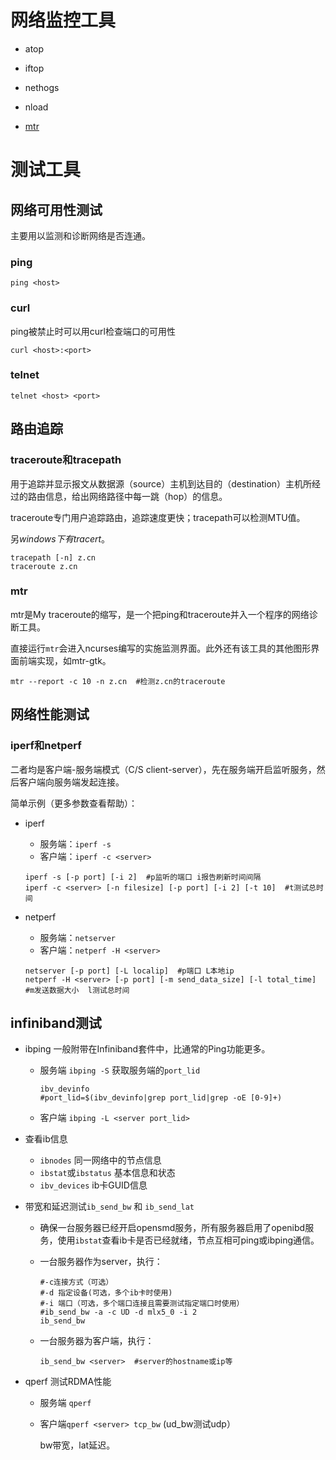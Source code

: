 # 网络监控工具

- atop

- iftop

- nethogs

- nload

- [mtr](#mtr)

# 测试工具

## 网络可用性测试

主要用以监测和诊断网络是否连通。

### ping

`ping <host>`

### curl

ping被禁止时可以用curl检查端口的可用性

`curl <host>:<port>`

### telnet

`telnet <host> <port>`

## 路由追踪

### traceroute和tracepath

用于追踪并显示报文从数据源（source）主机到达目的（destination）主机所经过的路由信息，给出网络路径中每一跳（hop）的信息。

traceroute专门用户追踪路由，追踪速度更快；tracepath可以检测MTU值。

另*windows下有tracert*。

```shell
tracepath [-n] z.cn
traceroute z.cn
```

### mtr

mtr是My traceroute的缩写，是一个把ping和traceroute并入一个程序的网络诊断工具。

直接运行`mtr`会进入ncurses编写的实施监测界面。此外还有该工具的其他图形界面前端实现，如mtr-gtk。

```shell
mtr --report -c 10 -n z.cn  #检测z.cn的traceroute
```

## 网络性能测试

### iperf和netperf

二者均是客户端-服务端模式（C/S client-server），先在服务端开启监听服务，然后客户端向服务端发起连接。

简单示例（更多参数查看帮助）：

- iperf

  - 服务端：`iperf -s `
  - 客户端：`iperf -c <server> `

  ```shell
  iperf -s [-p port] [-i 2]  #p监听的端口 i报告刷新时间间隔
  iperf -c <server> [-n filesize] [-p port] [-i 2] [-t 10]  #t测试总时间
  ```

- netperf

  - 服务端：`netserver `
  - 客户端：`netperf -H <server>`

  ``` shell
  netserver [-p port] [-L localip]  #p端口 L本地ip
  netperf -H <server> [-p port] [-m send_data_size] [-l total_time] #m发送数据大小  l测试总时间
  ```


## infiniband测试

- ibping 一般附带在Infiniband套件中，比通常的Ping功能更多。

  - 服务端 `ibping -S`
    获取服务端的`port_lid`

    ```shell
    ibv_devinfo
    #port_lid=$(ibv_devinfo|grep port_lid|grep -oE [0-9]+)
    ```
    
  - 客户端 `ibping -L <server port_lid>`


- 查看ib信息

  - `ibnodes`  同一网络中的节点信息
  - `ibstat`或`ibstatus`  基本信息和状态
  - `ibv_devices`  ib卡GUID信息

- 带宽和延迟测试`ib_send_bw` 和 `ib_send_lat` 

  - 确保一台服务器已经开启opensmd服务，所有服务器启用了openibd服务，使用`ibstat`查看ib卡是否已经就绪，节点互相可ping或ibping通信。

  - 一台服务器作为server，执行：

    ```shell
    #-c连接方式（可选） 
    #-d 指定设备(可选，多个ib卡时使用)
    #-i 端口（可选，多个端口连接且需要测试指定端口时使用）
    #ib_send_bw -a -c UD -d mlx5_0 -i 2
    ib_send_bw 
    ```

  - 一台服务器为客户端，执行：

    ```shell
    ib_send_bw <server>  #server的hostname或ip等
    ```

- qperf  测试RDMA性能

  - 服务端 `qperf`

  - 客户端`qperf <server> tcp_bw`  (ud_bw测试udp）

    bw带宽，lat延迟。

